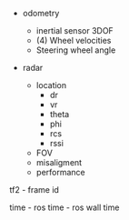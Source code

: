 - odometry
    - inertial sensor 3DOF
    - (4) Wheel velocities
    - Steering wheel angle

- radar
    - location
        - dr
        - vr
        - theta
        - phi
        - rcs
        - rssi
    - FOV
    - misaligment
    - performance

tf2
    - frame id

time
    - ros time
    - ros wall time